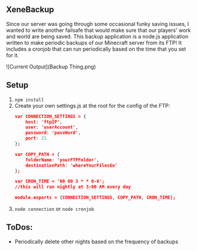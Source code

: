 XeneBackup
-----
Since our server was going through some occasional funky saving issues, I wanted to write another failsafe that would make sure that our players' work and world are being saved. This backup application is a node.js application written to make periodic backups of our Minecraft server from its FTP! It includes a cronjob that can run periodically based on the time that you set for it.

![Current Output](Backup Thing.png)

Setup
-----
1. `npm install`
2. Create your own settings.js at the root for the config of the FTP:
	```json
	var CONNECTION_SETTINGS = {
		host: 'ftpIP',
		user: 'userAccount',
		password: 'passWord',
		port: 21
	};

	var COPY_PATH = {
		folderName: 'yourFTPFolder',
		destinationPath: 'whereYourFilesGo'
	};

	var CRON_TIME = '00 00 3 * * 0-6';
	//this will run nightly at 3:00 AM every day

	module.exports = {CONNECTION_SETTINGS, COPY_PATH, CRON_TIME};

	```
3. `node connection` or `node cronjob`

ToDos:
-----
* Periodically delete other nights based on the frequency of backups
